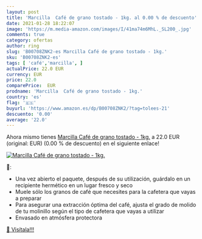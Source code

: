 ```yaml
---
layout: post
title: 'Marcilla  Café de grano tostado - 1kg. al 0.00 % de descuento'
date: 2021-01-28 18:22:07
image: 'https://m.media-amazon.com/images/I/41ma74m6MhL._SL200_.jpg'
comments: true
category: ofertas
author: ring
slug: 'B00708ZNK2-es Marcilla Café de grano tostado - 1kg.'
sku: 'B00708ZNK2-es'
tags: [ 'café','marcilla', ]
actualPrice: 22.0 EUR
currency: EUR
price: 22.0
comparePrice:  EUR
prodname: 'Marcilla  Café de grano tostado - 1kg.'
country: 'es'
flag: '🇪🇸'
buyurl: 'https://www.amazon.es/dp/B00708ZNK2/?tag=tolees-21'
descuento: '0.00'
average: '22.0'
---
```


Ahora mismo tienes [Marcilla  Café de grano tostado - 1kg.](https://www.amazon.es/dp/B00708ZNK2/?tag=tolees-21) a 22.0 EUR (original:  EUR) (0.00 %  de descuento) en el siguiente enlace!

[![Marcilla  Café de grano tostado - 1kg.](https://m.media-amazon.com/images/I/41ma74m6MhL._SL200_.jpg)](https://www.amazon.es/dp/B00708ZNK2/?tag=tolees-21)

🔎:

- Una vez abierto el paquete, después de su utilización, guárdalo en un recipiente hermético en un lugar fresco y seco
- Muele sólo los granos de café que necesites para la cafetera que vayas a preparar
- Para asegurar una extracción óptima del café, ajusta el grado de molido de tu molinillo según el tipo de cafetera que vayas a utilizar
- Envasado en atmósfera protectora

[🛒 Visítala!!!](https://www.amazon.es/dp/B00708ZNK2/?tag=tolees-21)
